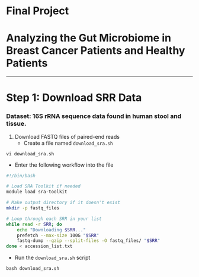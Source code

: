 # Final Project
# Analyzing the Gut Microbiome in Breast Cancer Patients and Healthy Patients

---

# Step 1: Download SRR Data
### Dataset: 16S rRNA sequence data found in human stool and tissue.
1. Download FASTQ files of paired-end reads
   - Create a file named `download_sra.sh`
```
vi download_sra.sh
```
  - Enter the following workflow into the file
```bash
#!/bin/bash

# Load SRA Toolkit if needed
module load sra-toolkit

# Make output directory if it doesn't exist
mkdir -p fastq_files

# Loop through each SRR in your list
while read -r SRR; do
    echo "Downloading $SRR..."
    prefetch --max-size 100G "$SRR"
    fastq-dump --gzip --split-files -O fastq_files/ "$SRR"
done < accession_list.txt
```
  - Run the `download_sra.sh` script
```
bash download_sra.sh
```
